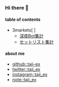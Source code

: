 ### Hi there 👋

#### table of contents

<!-- - [ranking](./ranking.html) -->
- 3markets[ ]
    - [深夜Bot集計](./stats/)
    - [セットリスト集計](./setlist/)

#### about me

- [github::taji-ex](https://github.com/taji-ex)
- [twitter::taji_ex](https://twitter.com/taji_ex)
- [instagram::taji_ex](https://www.instagram.com/taji_ex/)
- [note::taji_ex](https://note.com/taji_ex)


